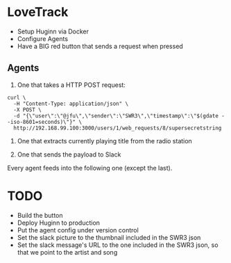 # LoveTrack

* Setup Huginn via Docker
* Configure Agents
* Have a BIG red button that sends a request when pressed

## Agents

1. One that takes a HTTP POST request:

  ```
  curl \
    -H "Content-Type: application/json" \
    -X POST \
    -d "{\"user\":\"@jfu\",\"sender\":\"SWR3\",\"timestamp\":\"$(gdate --iso-8601=seconds)\"}" \
    http://192.168.99.100:3000/users/1/web_requests/8/supersecretstring
  ```

1. One that extracts currently playing title from the radio station

1. One that sends the payload to Slack

Every agent feeds into the following one (except the last).

# TODO

* Build the button
* Deploy Huginn to production
* Put the agent config under version control
* Set the slack picture to the thumbnail included in the SWR3 json
* Set the slack message's URL to the one included in the SWR3 json, so that we point to the artist and song
